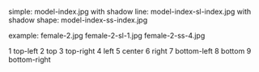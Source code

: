 simple: model-index.jpg
with shadow line: model-index-sl-index.jpg
with shadow shape: model-index-ss-index.jpg

example:
female-2.jpg
female-2-sl-1.jpg
female-2-ss-4.jpg

1   top-left
2   top
3   top-right
4   left
5   center
6   right
7   bottom-left
8   bottom
9   bottom-right
